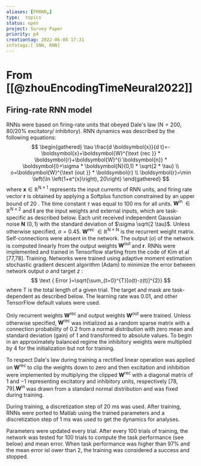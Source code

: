 ```yaml
---
aliases: [FRRNN,]
type:  topics
status: open
project: Survey Paper
priority: p4
creationtag: 2022-06-08 17:31
infotags:[ SNN, RNN]
---
```

# From [[@zhouEncodingTimeNeural2022]]

## Firing-rate RNN model
RNNs were based on firing-rate units that obeyed Dale's law $(\mathrm{N}=200,80 / 20 \%$ excitatory/ inhibitory). RNN dynamics was described by the following equations:
$$
\begin{gathered}
\tau \frac{d \boldsymbol{x}}{d t}=-\boldsymbol{x}+\boldsymbol{W}^{\text {rec }} * \boldsymbol{r}+\boldsymbol{W}^{i \boldsymbol{n}} * \boldsymbol{I}+\sigma * \boldsymbol{N}(0,1) * \sqrt{2 * \tau} \\
o=\boldsymbol{W}^{\text {out }} * \boldsymbol{r} \\
\boldsymbol{r}=\min \left(\ln \left(1+e^{x}\right), 20\right)
\end{gathered}
$$
where $\mathbf{x} \in \mathbb{R}^{\mathrm{N} \times 1}$ represents the input currents of RNN units, and firing rate vector $\mathbf{r}$ is obtained by applying a Softplus function constrained by an upper bound of 20 . The time constant $\tau$ was equal to $100 \mathrm{~ms}$ for all units. $\mathbf{W}^{\text {in }} \in \mathbb{R}^{N \times 2}$ and $\mathbf{I}$ are the input weights and external inputs, which are task-specific as described below. Each unit received independent Gaussian noise $\mathbf{N}$ $(0,1)$ with the standard deviation of $\sigma \sqrt{2 \tau}$. Unless otherwise specified, $\sigma=0.45$. $\mathbf{W}^{\text {rec }} \in \mathbb{R}^{\mathrm{N} \times \mathrm{N}}$ is the recurrent weight matrix. Self-connections were absent in the network. The output $(o)$ of the network is computed linearly from the output weights $\mathbf{W}^{\text {out }}$ and $\mathbf{r}$. RNNs were implemented and trained in Tensorflow starting from the code of Kim et al [77,78].
Training. Networks were trained using adaptive moment estimation stochastic gradient descent algorithm (Adam) to minimize the error between network output $o$ and target $z$ :
$$
\text { Error }=\sqrt{\sum_{t=0}^{T}[o(t)-z(t)]^{2}}
$$
where $\mathrm{T}$ is the total length of a given trial. The target and mask are task-dependent as described below. The learning rate was $0.01$, and other TensorFlow default values were used.

Only recurrent weights $\mathbf{W}^{\text {rec }}$ and output weights $\mathbf{W}^{\text {out }}$ were trained. Unless otherwise specified, $\mathbf{W}^{\text {rec }}$ was initialized as a random sparse matrix with a connection probability of $0.2$ from a normal distribution with zero mean and standard deviation (gain) of 1 and transformed to absolute values. To begin in an approximately balanced regime the inhibitory weights were multiplied by 4 for the initialization but not for training. 

To respect Dale's law during training a rectified linear operation was applied on $\mathbf{W}^{\text {rec }}$ to clip the weights down to zero and then excitation and inhibition were implemented by multiplying the clipped $\mathbf{W}^{\text {rec }}$ with a diagonal matrix of 1 and $-1$ representing excitatory and inhibitory units, respectively $[78,79] . \mathbf{W}^{\text {in }}$ was drawn from a standard normal distribution and was fixed during training.

During training, a discretization step of $20 \mathrm{~ms}$ was used. After training, RNNs were ported to Matlab using the trained parameters and a discretization step of $1 \mathrm{~ms}$ was used to get the dynamics for analyses.

Parameters were updated every trial. After every 100 trials of training, the network was tested for 100 trials to compute the task performance (see below) and mean error. When task performance was higher than 97% and the mean error isl ower than 2, the training was considered a success and stopped.
